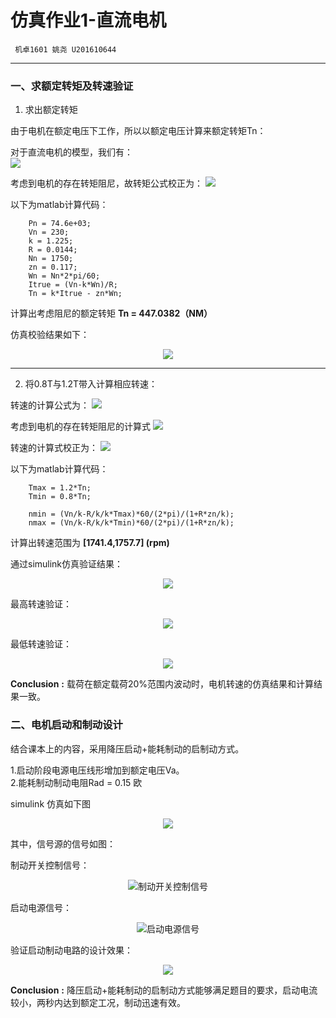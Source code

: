 # 仿真作业1-直流电机 
      
     机卓1601 姚尧 U201610644
	 
---

### 一、求额定转矩及转速验证
1. 求出额定转矩

由于电机在额定电压下工作，所以以额定电压计算来额定转矩Tn：

对于直流电机的模型，我们有：	
![](https://raw.githubusercontent.com/Simon142857/homework/master/U201610644/%E7%AC%AC%E4%B8%80%E6%AC%A1%E4%BB%BF%E7%9C%9F%E4%BD%9C%E4%B8%9A/figure/figure/formula_2.png)
	
考虑到电机的存在转矩阻尼，故转矩公式校正为：
![](https://raw.githubusercontent.com/Simon142857/homework/master/U201610644/%E7%AC%AC%E4%B8%80%E6%AC%A1%E4%BB%BF%E7%9C%9F%E4%BD%9C%E4%B8%9A/figure/figure/formula_1.png)
	
以下为matlab计算代码：


```
	Pn = 74.6e+03;
	Vn = 230;
	k = 1.225;
	R = 0.0144;
	Nn = 1750;
	zn = 0.117;
	Wn = Nn*2*pi/60;
	Itrue = (Vn-k*Wn)/R;
	Tn = k*Itrue - zn*Wn;
```

计算出考虑阻尼的额定转矩 **Tn = 447.0382（NM）**  

仿真校验结果如下：   

<center>    

![](https://raw.githubusercontent.com/Simon142857/homework/master/U201610644/%E7%AC%AC%E4%B8%80%E6%AC%A1%E4%BB%BF%E7%9C%9F%E4%BD%9C%E4%B8%9A/figure/figure1_n.png)
</center>


---
2. 将0.8T与1.2T带入计算相应转速：  

转速的计算公式为：
![](https://raw.githubusercontent.com/Simon142857/homework/master/U201610644/%E7%AC%AC%E4%B8%80%E6%AC%A1%E4%BB%BF%E7%9C%9F%E4%BD%9C%E4%B8%9A/figure/formula_3.png)

考虑到电机的存在转矩阻尼的计算式
![](https://raw.githubusercontent.com/Simon142857/homework/master/U201610644/%E7%AC%AC%E4%B8%80%E6%AC%A1%E4%BB%BF%E7%9C%9F%E4%BD%9C%E4%B8%9A/figure/formula_4.png)

转速的计算式校正为：
![](https://raw.githubusercontent.com/Simon142857/homework/master/U201610644/%E7%AC%AC%E4%B8%80%E6%AC%A1%E4%BB%BF%E7%9C%9F%E4%BD%9C%E4%B8%9A/figure/formula_5.png)

以下为matlab计算代码：
```
	Tmax = 1.2*Tn;
	Tmin = 0.8*Tn;

	nmin = (Vn/k-R/k/k*Tmax)*60/(2*pi)/(1+R*zn/k);
	nmax = (Vn/k-R/k/k*Tmin)*60/(2*pi)/(1+R*zn/k);
```

计算出转速范围为 **[1741.4,1757.7] (rpm)**

通过simulink仿真验证结果：
<center> 

![](https://raw.githubusercontent.com/Simon142857/homework/master/U201610644/%E7%AC%AC%E4%B8%80%E6%AC%A1%E4%BB%BF%E7%9C%9F%E4%BD%9C%E4%B8%9A/figure/figure1_1.png)
</center> 
最高转速验证：
<center> 

![](https://raw.githubusercontent.com/Simon142857/homework/master/U201610644/%E7%AC%AC%E4%B8%80%E6%AC%A1%E4%BB%BF%E7%9C%9F%E4%BD%9C%E4%B8%9A/figure/figure1_max.png)
</center> 


最低转速验证：
<center> 


![](https://raw.githubusercontent.com/Simon142857/homework/master/U201610644/%E7%AC%AC%E4%B8%80%E6%AC%A1%E4%BB%BF%E7%9C%9F%E4%BD%9C%E4%B8%9A/figure/figure1_min.png)
</center> 


**Conclusion** **:** 载荷在额定载荷20%范围内波动时，电机转速的仿真结果和计算结果一致。

### 二、电机启动和制动设计
结合课本上的内容，采用降压启动+能耗制动的启制动方式。  

1.启动阶段电源电压线形增加到额定电压Va。   
2.能耗制动制动电阻Rad = 0.15 欧   

simulink 仿真如下图
<center> 

![](https://raw.githubusercontent.com/Simon142857/homework/master/U201610644/%E7%AC%AC%E4%B8%80%E6%AC%A1%E4%BB%BF%E7%9C%9F%E4%BD%9C%E4%B8%9A/figure/figure2_1.png)
</center> 
其中，信号源的信号如图：

制动开关控制信号：
<center> 

![制动开关控制信号](https://raw.githubusercontent.com/Simon142857/homework/master/U201610644/%E7%AC%AC%E4%B8%80%E6%AC%A1%E4%BB%BF%E7%9C%9F%E4%BD%9C%E4%B8%9A/figure/figure2_signal12.png)
</center> 


启动电源信号：
<center> 

![启动电源信号](https://raw.githubusercontent.com/Simon142857/homework/master/U201610644/%E7%AC%AC%E4%B8%80%E6%AC%A1%E4%BB%BF%E7%9C%9F%E4%BD%9C%E4%B8%9A/figure/figure2_signal3.png)
</center> 

验证启动制动电路的设计效果：
<center> 

![](https://raw.githubusercontent.com/Simon142857/homework/master/U201610644/%E7%AC%AC%E4%B8%80%E6%AC%A1%E4%BB%BF%E7%9C%9F%E4%BD%9C%E4%B8%9A/figure/figure2_result.png)
</center> 

**Conclusion** **:** 降压启动+能耗制动的启制动方式能够满足题目的要求，启动电流较小，两秒内达到额定工况，制动迅速有效。




